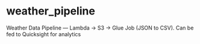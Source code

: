 # weather_pipeline
Weather Data Pipeline — Lambda → S3 → Glue Job (JSON to CSV). Can be fed to Quicksight for analytics
